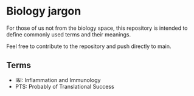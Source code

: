 # Biology jargon
For those of us not from the biology space, this repository is intended to define commonly used terms and their meanings.

Feel free to contribute to the repository and push directly to main.

## Terms
- I&I: Inflammation and Immunology 
- PTS: Probably of Translational Success
